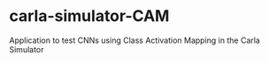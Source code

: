 # carla-simulator-CAM
Application to test CNNs using Class Activation Mapping in the Carla Simulator
